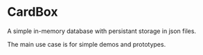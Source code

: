# CardBox
A simple in-memory database with persistant storage in json files.

The main use case is for simple demos and prototypes.
